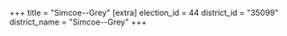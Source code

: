 +++
title = "Simcoe--Grey"
[extra]
election_id = 44
district_id = "35099"
district_name = "Simcoe--Grey"
+++
